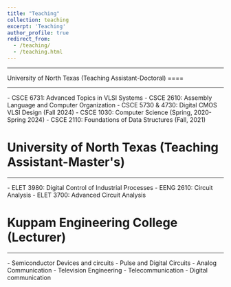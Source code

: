 ```yaml
---
title: "Teaching"
collection: teaching
excerpt: 'Teaching'
author_profile: true
redirect_from: 
  - /teaching/
  - /teaching.html
---
```

<hr />
University of North Texas (Teaching Assistant-Doctoral)
====
<hr />
- CSCE 6731: Advanced Topics in VLSI Systems
- CSCE 2610: Assembly Language and Computer Organization
- CSCE 5730 & 4730: Digital CMOS VLSI Design (Fall 2024)
- CSCE 1030: Computer Science (Spring, 2020-Spring 2024)
- CSCE 2110: Foundations of Data Structures (Fall, 2021)

University of North Texas (Teaching Assistant-Master's)
====
<hr />
- ELET 3980: Digital Control of Industrial Processes
- EENG 2610: Circuit Analysis
- ELET 3700: Advanced Circuit Analysis

Kuppam Engineering College (Lecturer)
===
<hr />
- Semiconductor Devices and circuits 
- Pulse and Digital Circuits 
- Analog Communication
- Television Engineering
- Telecommunication
- Digital communication


